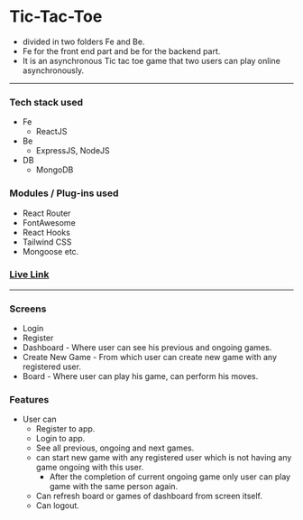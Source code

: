 # Tic-Tac-Toe
 - divided in two folders Fe and Be.
 - Fe for the front end part and be for the backend part.
 - It is an asynchronous Tic tac toe game that two users can play online asynchronously.

---

### Tech stack used
 - Fe
    - ReactJS 
 - Be
    - ExpressJS, NodeJS
 - DB
    - MongoDB 

### Modules / Plug-ins used
 - React Router
 - FontAwesome
 - React Hooks
 - Tailwind CSS
 - Mongoose
 etc.

### [Live Link](https://async-tic-tac-toe-six.vercel.app/)

---

### Screens
 - Login
 - Register
 - Dashboard - Where user can see his previous and ongoing games.
 - Create New Game - From which user can create new game with any registered user.
 - Board - Where user can play his game, can perform his moves.

### Features
 - User can 
   - Register to app.
   - Login to app.
   - See all previous, ongoing and next games.
   - can start new game with any registered user which is not having any game ongoing with this user.
     - After the completion of current ongoing game only user can play game with the same person again.
   - Can refresh board or games of dashboard from screen itself.
   - Can logout.
